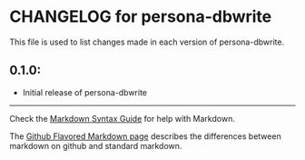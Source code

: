 # CHANGELOG for persona-dbwrite

This file is used to list changes made in each version of persona-dbwrite.

## 0.1.0:

* Initial release of persona-dbwrite

- - -
Check the [Markdown Syntax Guide](http://daringfireball.net/projects/markdown/syntax) for help with Markdown.

The [Github Flavored Markdown page](http://github.github.com/github-flavored-markdown/) describes the differences between markdown on github and standard markdown.
